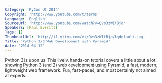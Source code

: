 ```yaml
---
Category: 'PyCon US 2014'
Copyright: 'http://www.youtube.com/t/terms'
Language: 'English'
SourceUrl: 'http://www.youtube.com/watch?v=Qvo3zWItBjo'
Speakers: [Paul Everitt]
Tags: []
ThumbnailUrl: 'http://i1.ytimg.com/vi/Qvo3zWItBjo/hqdefault.jpg'
Title: 'Python 3/2 Web Development with Pyramid'
date: '2014-04-12'
---
```

Python 3 is upon us! This lively, hands-on tutorial covers a little about a lot, showing Python 3 (and 2) web development using Pyramid, a fast, modern, lightweight web framework. Fun, fast-paced, and most certainly not aimed at experts.
